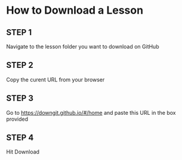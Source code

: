 # How to Download a Lesson

## STEP 1
Navigate to the lesson folder you want to download on GitHub

## STEP 2
Copy the curent URL from your browser

## STEP 3
Go to https://downgit.github.io/#/home and paste this URL in the box provided

## STEP 4
Hit Download